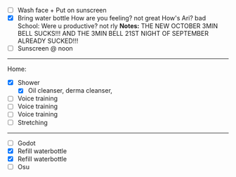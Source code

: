 - [ ] Wash face + Put on sunscreen
- [x] Bring water bottle
How are you feeling?
not great
How's Ari?
bad
School: Were u productive?
not rly
**Notes:**
THE NEW OCTOBER 3MIN BELL SUCKS!!! AND THE 3MIN BELL 21ST NIGHT OF SEPTEMBER ALREADY SUCKED!!!
- [ ] Sunscreen @ noon
---
Home:
- [x] Shower
	- [x] Oil cleanser, derma cleanser, 
- [ ] Voice training
- [ ] Voice training
- [ ] Voice training
- [ ] Stretching
---
- [ ] Godot
- [x] Refill waterbottle
- [x] Refill waterbottle
- [ ] Osu
